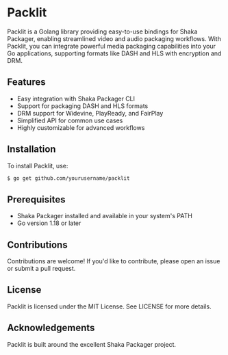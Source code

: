 # Packlit
Packlit is a Golang library providing easy-to-use bindings for Shaka Packager,
enabling streamlined video and audio packaging workflows. With Packlit,
you can integrate powerful media packaging capabilities into your Go applications,
supporting formats like DASH and HLS with encryption and DRM.

## Features
- Easy integration with Shaka Packager CLI
- Support for packaging DASH and HLS formats
- DRM support for Widevine, PlayReady, and FairPlay
- Simplified API for common use cases
- Highly customizable for advanced workflows

## Installation
To install Packlit, use:

```bash
$ go get github.com/yourusername/packlit  
```

## Prerequisites
- Shaka Packager installed and available in your system's PATH
- Go version 1.18 or later


## Contributions
Contributions are welcome! If you'd like to contribute, please open an issue or submit a pull request.

## License
Packlit is licensed under the MIT License. See LICENSE for more details.

## Acknowledgements
Packlit is built around the excellent Shaka Packager project.
